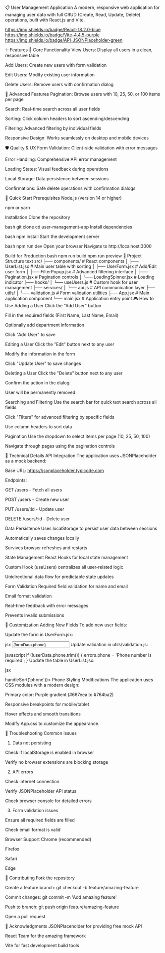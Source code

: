 📋 User Management Application
A modern, responsive web application for managing user data with full CRUD (Create, Read, Update, Delete) operations, built with React.js and Vite.

https://img.shields.io/badge/React-18.2.0-blue
https://img.shields.io/badge/Vite-4.4.5-purple
https://img.shields.io/badge/API-JSONPlaceholder-green

✨ Features
🔧 Core Functionality
View Users: Display all users in a clean, responsive table

Add Users: Create new users with form validation

Edit Users: Modify existing user information

Delete Users: Remove users with confirmation dialog

🎯 Advanced Features
Pagination: Browse users with 10, 25, 50, or 100 items per page

Search: Real-time search across all user fields

Sorting: Click column headers to sort ascending/descending

Filtering: Advanced filtering by individual fields

Responsive Design: Works seamlessly on desktop and mobile devices

🛡️ Quality & UX
Form Validation: Client-side validation with error messages

Error Handling: Comprehensive API error management

Loading States: Visual feedback during operations

Local Storage: Data persistence between sessions

Confirmations: Safe delete operations with confirmation dialogs

🚀 Quick Start
Prerequisites
Node.js (version 14 or higher)

npm or yarn

Installation
Clone the repository

bash
git clone <repository-url>
cd user-management-app
Install dependencies

bash
npm install
Start the development server

bash
npm run dev
Open your browser
Navigate to http://localhost:3000

Build for Production
bash
npm run build
npm run preview
📁 Project Structure
text
src/
├── components/          # React components
│   ├── UserList.jsx    # Main user table with sorting
│   ├── UserForm.jsx    # Add/Edit user form
│   ├── FilterPopup.jsx # Advanced filtering interface
│   ├── Pagination.jsx  # Pagination controls
│   └── LoadingSpinner.jsx # Loading indicator
├── hooks/
│   └── useUsers.js     # Custom hook for user management
├── services/
│   └── api.js          # API communication layer
├── utils/
│   └── validation.js   # Form validation utilities
├── App.jsx             # Main application component
└── main.jsx            # Application entry point
🎮 How to Use
Adding a User
Click the "Add User" button

Fill in the required fields (First Name, Last Name, Email)

Optionally add department information

Click "Add User" to save

Editing a User
Click the "Edit" button next to any user

Modify the information in the form

Click "Update User" to save changes

Deleting a User
Click the "Delete" button next to any user

Confirm the action in the dialog

User will be permanently removed

Searching and Filtering
Use the search bar for quick text search across all fields

Click "Filters" for advanced filtering by specific fields

Use column headers to sort data

Pagination
Use the dropdown to select items per page (10, 25, 50, 100)

Navigate through pages using the pagination controls

🔧 Technical Details
API Integration
The application uses JSONPlaceholder as a mock backend:

Base URL: https://jsonplaceholder.typicode.com

Endpoints:

GET /users - Fetch all users

POST /users - Create new user

PUT /users/:id - Update user

DELETE /users/:id - Delete user

Data Persistence
Uses localStorage to persist user data between sessions

Automatically saves changes locally

Survives browser refreshes and restarts

State Management
React Hooks for local state management

Custom Hook (useUsers) centralizes all user-related logic

Unidirectional data flow for predictable state updates

Form Validation
Required field validation for name and email

Email format validation

Real-time feedback with error messages

Prevents invalid submissions

🎨 Customization
Adding New Fields
To add new user fields:

Update the form in UserForm.jsx:

jsx
<input
  type="text"
  name="phone"
  value={formData.phone}
  onChange={handleChange}
  placeholder="Phone number"
/>
Update validation in utils/validation.js:

javascript
if (!userData.phone.trim()) {
  errors.phone = 'Phone number is required';
}
Update the table in UserList.jsx:

jsx
<th onClick={() => handleSort('phone')}>
  Phone <SortIcon columnKey="phone" />
</th>
Styling Modifications
The application uses CSS modules with a modern design:

Primary color: Purple gradient (#667eea to #764ba2)

Responsive breakpoints for mobile/tablet

Hover effects and smooth transitions

Modify App.css to customize the appearance.

🐛 Troubleshooting
Common Issues
1. Data not persisting

Check if localStorage is enabled in browser

Verify no browser extensions are blocking storage

2. API errors

Check internet connection

Verify JSONPlaceholder API status

Check browser console for detailed errors

3. Form validation issues

Ensure all required fields are filled

Check email format is valid

Browser Support
Chrome (recommended)

Firefox

Safari

Edge

🤝 Contributing
Fork the repository

Create a feature branch: git checkout -b feature/amazing-feature

Commit changes: git commit -m 'Add amazing feature'

Push to branch: git push origin feature/amazing-feature

Open a pull request



🙏 Acknowledgments
JSONPlaceholder for providing free mock API

React Team for the amazing framework

Vite for fast development build tools
